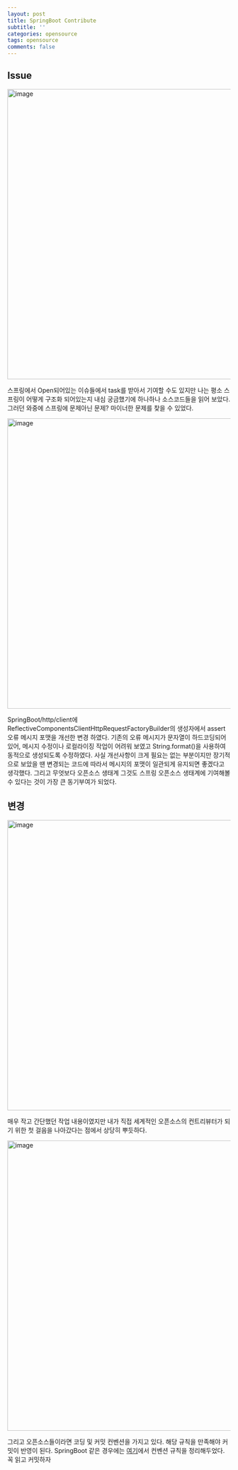 ```yaml
---
layout: post
title: SpringBoot Contribute
subtitle: ''
categories: opensource
tags: opensource
comments: false
---
```


## Issue

<img width="654" alt="image" src="https://github.com/user-attachments/assets/79f345b0-d55c-497f-8e86-06ad21f9bf04" />

스프링에서 Open되어있는 이슈들에서 task를 받아서 기여할 수도 있지만 나는 평소 스프링이 어떻게 구조화 되어있는지 내심 궁금했기에 
하나하나 소스코드들을 읽어 보았다. 그러던 와중에 스프링에 문제아닌 문제? 마이너한 문제를 찾을 수 있었다.

<img width="654" alt="image" src="https://github.com/user-attachments/assets/07134b6a-2b24-4bd5-a93e-dde1c7d2e906" />


SpringBoot/http/client에 ReflectiveComponentsClientHttpRequestFactoryBuilder의 생성자에서 assert 오류 메시지 포맷을 개선한 변경 하였다.
기존의 오류 메시지가 문자열이 하드코딩되어 있어, 메시지 수정이나 로컬라이징 작업이 어려워 보였고 String.format()을 사용하여 동적으로 생성되도록 수정하였다.
사실 개선사항이 크게 필요는 없는 부분이지만 장기적으로 보았을 땐 변경되는 코드에 따라서 메시지의 포맷이 일관되게 유지되면 좋겠다고 생각했다.
그리고 무엇보다 오픈소스 생태계 그것도 스프링 오픈소스 생태계에 기여해볼 수 있다는 것이 가장 큰 동기부여가 되었다.

## 변경

<img width="654" alt="image" src="https://github.com/user-attachments/assets/80281847-748a-4534-9549-0d8e99939b56"/>

매우 작고 간단했던 작업 내용이였지만 내가 직접 세계적인 오픈소스의 컨트리뷰터가 되기 위한 첫 걸음을 나아갔다는 점에서 상당히 뿌듯하다.

<img width="654" alt="image" src="https://github.com/user-attachments/assets/5c2992cb-3b2c-4abb-a4a3-5da7e1eb0b2e" />

그리고 오픈소스들이라면 코딩 및 커밋 컨벤션을 가지고 있다. 해당 규칙을 만족해야 커밋이 반영이 된다. 
SpringBoot 같은 경우에는 [여기](https://tbaggery.com/2008/04/19/a-note-about-git-commit-messages.html)에서 컨벤션 규칙을 정리해두었다. 꼭 읽고 커밋하자

